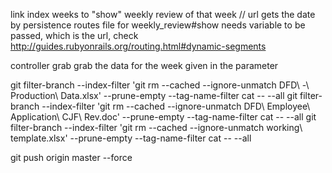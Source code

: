 link index weeks to "show" weekly review of that week // url gets the date by persistence
  routes file 
    for weekly_review#show needs variable to be passed, which is the url, check http://guides.rubyonrails.org/routing.html#dynamic-segments

  controller
   grab
   grab the data for the week given in the parameter

git filter-branch --index-filter 'git rm --cached --ignore-unmatch DFD\ -\ Production\ Data.xlsx' \--prune-empty --tag-name-filter cat -- --all
git filter-branch --index-filter 'git rm --cached --ignore-unmatch DFD\ Employee\ Application\ CJF\ Rev.doc' \--prune-empty --tag-name-filter cat -- --all
git filter-branch --index-filter 'git rm --cached --ignore-unmatch working\ template.xlsx' \--prune-empty --tag-name-filter cat -- --all

git push origin master --force